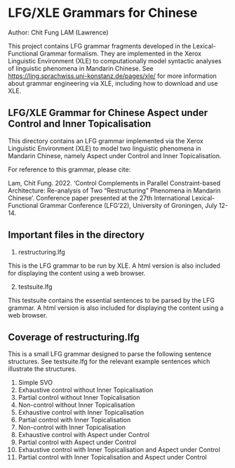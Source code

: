 # LFG/XLE Grammars for Chinese

Author: Chit Fung LAM (Lawrence)

This project contains LFG grammar fragments developed in the Lexical-Functional Grammar formalism. They are implemented in the Xerox Linguistic Environment (XLE) to computationally model syntactic analyses of linguistic phenomena in Mandarin Chinese. See https://ling.sprachwiss.uni-konstanz.de/pages/xle/ for more information about grammar engineering via XLE, including how to download and use XLE.

LFG/XLE Grammar for Chinese Aspect under Control and Inner Topicalisation
-------------------------------------------------------------------------
This directory contains an LFG grammar implemented via the Xerox Linguistic Environment (XLE) to model two linguistic phenomena in Mandarin Chinese, namely Aspect under Control and Inner Topicalisation.

For reference to this grammar, please cite:

Lam, Chit Fung. 2022. ‘Control Complements in Parallel Constraint-based Architecture: Re-analysis of Two “Restructuring” Phenomena in Mandarin Chinese’. Conference paper presented at the 27th International Lexical-Functional Grammar Conference (LFG’22), University of Groningen, July 12-14.

  Important files in the directory
  --------------------------------
  1. restructuring.lfg
  
  This is the LFG grammar to be run by XLE.
  A html version is also included for displaying the content using a web browser.

  2. testsuite.lfg
  
  This testsuite contains the essential sentences to be parsed by the LFG grammar.
  A html version is also included for displaying the content using a web browser.

  Coverage of restructuring.lfg
  -----------------
  This is a small LFG grammar designed to parse the following sentence structures. See testsuite.lfg for the relevant example sentences which illustrate the structures.

  1. Simple SVO
  2. Exhaustive control without Inner Topicalisation
  3. Partial control without Inner Topicalisation
  4. Non-control without Inner Topicalisation
  5. Exhaustive control with Inner Topicalisation
  6. Partial control with Inner Topicalisation
  7. Non-control with Inner Topicalisation
  8. Exhaustive control with Aspect under Control
  9. Partial control with Aspect under Control
  10. Exhaustive control with Inner Topicalisation and Aspect under Control
  11. Partial control with Inner Topicalisation and Aspect under Control
